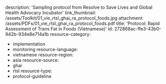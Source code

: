 description: 'Sampling protocol from Resolve to Save Lives and Global Health Advocacy Incubator'
link_thumbnail: /assets/Toolkit/01_vie_rtsl_ghai_ra_protocol_foods.jpg
attachment: /assets/PDFs/01_vie_rtsl_ghai_ra_protocol_foods.pdf
title: 'Protocol: Rapid Assessment of Trans Fat in Foods (Vietnamese)'
id: 272868ac-ffe3-43b0-942b-934e8e714a1b
resource-category:
  - implementation
  - monitoring
resource-language:
  - vietnamese
resource-region:
  - asia
resource-source:
  - ghai
  - rtsl
resource-type:
  - protocol-guideline
